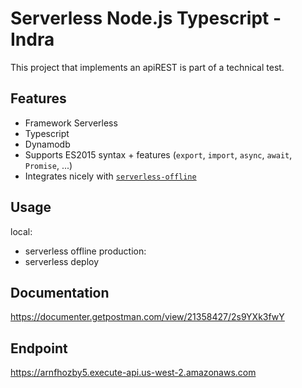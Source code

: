 # Serverless Node.js Typescript - Indra

This project that implements an apiREST is part of a technical test.

## Features

- Framework Serverless
- Typescript
- Dynamodb
- Supports ES2015 syntax + features (`export`, `import`, `async`, `await`, `Promise`, ...)
- Integrates nicely with [`serverless-offline`](https://github.com/dherault/serverless-offline)

## Usage
local:
- serverless offline
production:
- serverless deploy

## Documentation
https://documenter.getpostman.com/view/21358427/2s9YXk3fwY

## Endpoint
https://arnfhozby5.execute-api.us-west-2.amazonaws.com
